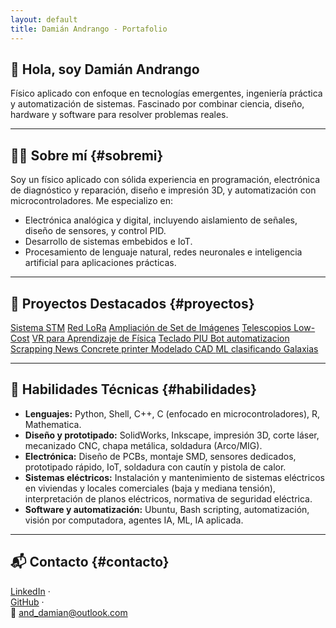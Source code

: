 ```yaml
---
layout: default
title: Damián Andrango - Portafolio
---
```


<link rel="stylesheet" href="assets/css/style.css">

<section id="inicio" class="intro">
  <h1>👋 Hola, soy Damián Andrango</h1>
  <p>Físico aplicado con enfoque en tecnologías emergentes, ingeniería práctica y automatización de sistemas. Fascinado por combinar ciencia, diseño, hardware y software para resolver problemas reales.</p>
</section>

---

## 🧑‍🔬 Sobre mí {#sobremi}

Soy un físico aplicado con sólida experiencia en programación, electrónica de diagnóstico y reparación, diseño e impresión 3D, y automatización con microcontroladores. Me especializo en:

- Electrónica analógica y digital, incluyendo aislamiento de señales, diseño de sensores, y control PID.
- Desarrollo de sistemas embebidos e IoT.
- Procesamiento de lenguaje natural, redes neuronales e inteligencia artificial para aplicaciones prácticas.

---

## 🚀 Proyectos Destacados {#proyectos}

<div class="project-buttons">
  <a class="button" href="projects/stm.html">Sistema STM</a>
  <a class="button" href="projects/lora.html">Red LoRa</a>
  <a class="button" href="projects/amp_set">Ampliación de Set de Imágenes</a>
  <a class="button" href="projects/telescope">Telescopios Low-Cost</a>
  <a class="button" href="projects/vr_physics">VR para Aprendizaje de Física</a>
  <a class="button" href="projects/hands_piu">Teclado PIU </a>
  <a class="button" href="projects/auto_ans">Bot automatizacion </a>
  <a class="button" href="projects/scrap_project">Scrapping News </a>
  <a class="button" href="projects/concrete_printer">Concrete printer </a>
  <a class="button" href="projects/modelados_sw">Modelado CAD </a>
  <a class="button" href="projects/astro_bootcamp">ML clasificando Galaxias </a>
</div>

---

## 🧰 Habilidades Técnicas {#habilidades}

- **Lenguajes:** Python, Shell, C++, C (enfocado en microcontroladores), R, Mathematica.
- **Diseño y prototipado:** SolidWorks, Inkscape, impresión 3D, corte láser, mecanizado CNC, chapa metálica, soldadura (Arco/MIG).
- **Electrónica:** Diseño de PCBs, montaje SMD, sensores dedicados, prototipado rápido, IoT, soldadura con cautín y pistola de calor.
- **Sistemas eléctricos:** Instalación y mantenimiento de sistemas eléctricos en viviendas y locales comerciales (baja y mediana tensión), interpretación de planos eléctricos, normativa de seguridad eléctrica.
- **Software y automatización:** Ubuntu, Bash scripting, automatización, visión por computadora, agentes IA, ML, IA aplicada.

---

## 📬 Contacto {#contacto}

[<i class="fab fa-linkedin"></i> LinkedIn](https://linkedin.com/in/mdamian-andrango) ·  
[<i class="fab fa-github"></i> GitHub](https://github.com/mdam21) ·  
📧 [and_damian@outlook.com](mailto:and_damian@outlook.com)

